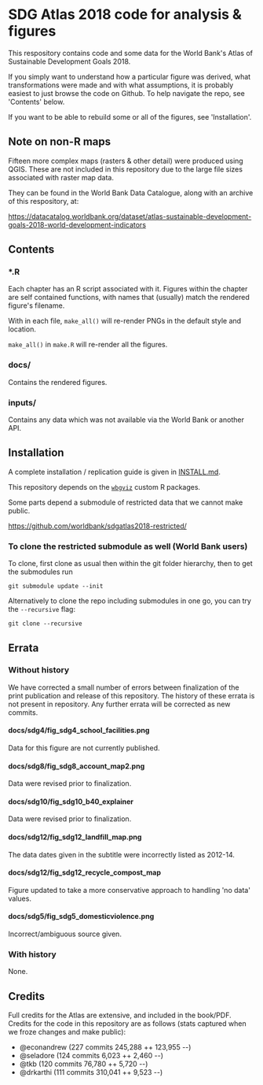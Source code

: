 # SDG Atlas 2018 code for analysis & figures

This respository contains code and some data for the World Bank's Atlas of Sustainable
Development Goals 2018.

If you simply want to understand how a particular figure was derived, what
transformations were made and with what assumptions, it is probably easiest to
just browse the code on Github. To help navigate the repo, see 'Contents' below.

If you want to be able to rebuild some or all of the figures, see 'Installation'.

## Note on non-R maps

Fifteen more complex maps (rasters & other detail) were produced using QGIS. These
are not included in this repository due to the large file sizes associated with
raster map data.

They can be found in the World Bank Data Catalogue, along with an archive of this
respository, at:

https://datacatalog.worldbank.org/dataset/atlas-sustainable-development-goals-2018-world-development-indicators

## Contents

### *.R

Each chapter has an R script associated with it. Figures within the chapter are
self contained functions, with names that (usually) match the rendered figure's
filename.

With in each file, `make_all()` will re-render PNGs in the default style and location.

`make_all()` in `make.R` will re-render all the figures.

### docs/

Contains the rendered figures.

### inputs/

Contains any data which was not available via the World Bank or another API.

## Installation

A complete installation / replication guide is given in [INSTALL.md](INSTALL.md).

This repository depends on the [`wbgviz`](https://github.com/worldbank/wbgviz) custom R packages.

Some parts depend a submodule of restricted data that we cannot make public.

https://github.com/worldbank/sdgatlas2018-restricted/

### To clone the restricted submodule as well (World Bank users)

To clone, first clone as usual then within the git folder hierarchy, then to get the submodules run

`git submodule update --init`

Alternatively to clone the repo including submodules in one go, you can try the `--recursive` flag:

`git clone --recursive`

## Errata

### Without history

We have corrected a small number of errors between finalization of the print publication and release of this repository. The history of these errata is not present in repository. Any further errata will be corrected as new commits.

#### docs/sdg4/fig_sdg4_school_facilities.png

Data for this figure are not currently published.

#### docs/sdg8/fig_sdg8_account_map2.png

Data were revised prior to finalization.

#### docs/sdg10/fig_sdg10_b40_explainer

Data were revised prior to finalization.

#### docs/sdg12/fig_sdg12_landfill_map.png

The data dates given in the subtitle were incorrectly listed as 2012-14.

#### docs/sdg12/fig_sdg12_recycle_compost_map

Figure updated to take a more conservative approach to handling 'no data' values.

#### docs/sdg5/fig_sdg5_domesticviolence.png

Incorrect/ambiguous source given.

### With history

None.

## Credits

Full credits for the Atlas are extensive, and included in the book/PDF. Credits for the code in this repository are as follows (stats captured when we froze changes and make public):
- @econandrew (227 commits  245,288 ++  123,955 --)
- @seladore (124 commits  6,023 ++  2,460 --)
- @tkb (120 commits  76,780 ++  5,720 --)
- @drkarthi (111 commits  310,041 ++  9,523 --)

